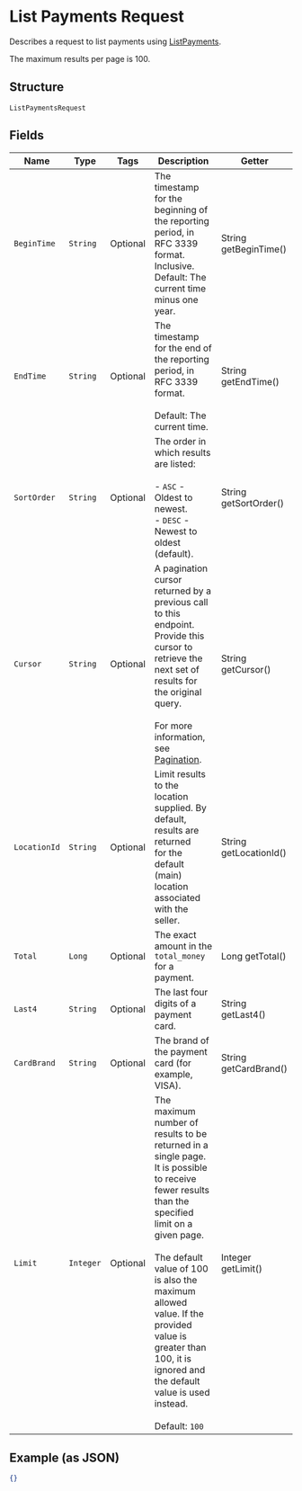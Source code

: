
# List Payments Request

Describes a request to list payments using
[ListPayments](../../doc/api/payments.md#list-payments).

The maximum results per page is 100.

## Structure

`ListPaymentsRequest`

## Fields

| Name | Type | Tags | Description | Getter |
|  --- | --- | --- | --- | --- |
| `BeginTime` | `String` | Optional | The timestamp for the beginning of the reporting period, in RFC 3339 format.<br>Inclusive. Default: The current time minus one year. | String getBeginTime() |
| `EndTime` | `String` | Optional | The timestamp for the end of the reporting period, in RFC 3339 format.<br><br>Default: The current time. | String getEndTime() |
| `SortOrder` | `String` | Optional | The order in which results are listed:<br><br>- `ASC` - Oldest to newest.<br>- `DESC` - Newest to oldest (default). | String getSortOrder() |
| `Cursor` | `String` | Optional | A pagination cursor returned by a previous call to this endpoint.<br>Provide this cursor to retrieve the next set of results for the original query.<br><br>For more information, see [Pagination](https://developer.squareup.com/docs/basics/api101/pagination). | String getCursor() |
| `LocationId` | `String` | Optional | Limit results to the location supplied. By default, results are returned<br>for the default (main) location associated with the seller. | String getLocationId() |
| `Total` | `Long` | Optional | The exact amount in the `total_money` for a payment. | Long getTotal() |
| `Last4` | `String` | Optional | The last four digits of a payment card. | String getLast4() |
| `CardBrand` | `String` | Optional | The brand of the payment card (for example, VISA). | String getCardBrand() |
| `Limit` | `Integer` | Optional | The maximum number of results to be returned in a single page.<br>It is possible to receive fewer results than the specified limit on a given page.<br><br>The default value of 100 is also the maximum allowed value. If the provided value is<br>greater than 100, it is ignored and the default value is used instead.<br><br>Default: `100` | Integer getLimit() |

## Example (as JSON)

```json
{}
```

